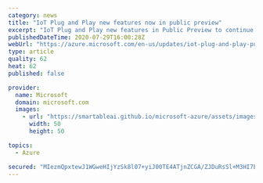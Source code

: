 ```yaml
---
category: news
title: "IoT Plug and Play new features now in public preview"
excerpt: "IoT Plug and Play new features in Public Preview to continue simplifying IoT."
publishedDateTime: 2020-07-29T16:00:28Z
webUrl: "https://azure.microsoft.com/en-us/updates/iot-plug-and-play-public-preview-new-features/"
type: article
quality: 62
heat: 62
published: false

provider:
  name: Microsoft
  domain: microsoft.com
  images:
    - url: "https://smartableai.github.io/microsoft-azure/assets/images/organizations/microsoft.com-50x50.jpg"
      width: 50
      height: 50

topics:
  - Azure

secured: "MIezmQpxtewJ1WGweHIjYzSk8l07+yiJ00TE4ATjnZCGA/ZJDuRsSl+M3HI7EUwVOfROm0vLNDFYOZ7ZTm1MPPKmUK+xcqVl5yHQ5FI5BFYJT6vHNCrGGeNRjF8TlnGLPi41k5CAvt+JebuQr/J+iSEshYSFIdmzZ4PQdz65yHljDz3xOr9Mdeu4HRzGAyAmu6ZqQVsXIyLgq33l9xzAPMG6rSS23HhDUbpo+uxCQEIwlomQSYsUlagtwAAo0QZX0YbQSsX0VHt3eEQz+Zr3bV/dUYvsWnSZHV6ikQnGGWkv4mVDbyPhMmu2dn7xc1/od6jzFp7mX2UQBUBIqqhNpw==;YWdVNB2wL4oOjHP0Xtpiyw=="
---
```


